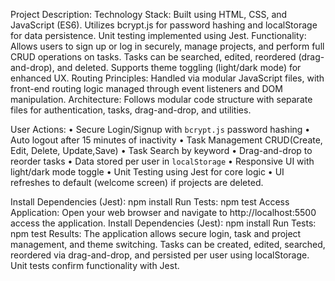 Project Description:
Technology Stack:
Built using HTML, CSS, and JavaScript (ES6). Utilizes bcrypt.js for password hashing and localStorage for data persistence. Unit testing implemented using Jest.
Functionality:
Allows users to sign up or log in securely, manage projects, and perform full CRUD operations on tasks. Tasks can be searched, edited, reordered (drag-and-drop), and deleted. Supports theme toggling (light/dark mode) for enhanced UX.
Routing Principles:
Handled via modular JavaScript files, with front-end routing logic managed through event listeners and DOM manipulation.
Architecture:
Follows modular code structure with separate files for authentication, tasks, drag-and-drop, and utilities.

User Actions:
• Secure Login/Signup with `bcrypt.js` password hashing
• Auto logout after 15 minutes of inactivity
• Task Management CRUD(Create, Edit, Delete, Update,Save)
• Task Search by keyword
• Drag-and-drop to reorder tasks
• Data stored per user in `localStorage`
• Responsive UI with light/dark mode toggle
• Unit Testing using Jest for core logic
• UI refreshes to default (welcome screen) if projects are deleted.

Install Dependencies (Jest): npm install
Run Tests: npm test
Access Application: Open your web browser and navigate to
http://localhost:5500 access the application.
Install Dependencies (Jest): npm install
Run Tests: npm test
Results:
The application allows secure login, task and project management, and theme switching. Tasks can be created, edited, searched, reordered via drag-and-drop, and persisted per user using localStorage. Unit tests confirm functionality with Jest.
